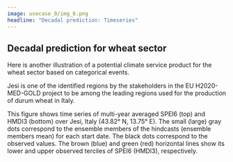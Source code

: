 ```yaml
---
image: usecase_0/img_6.png
headline: "Decadal prediction: Timeseries"
---
```

## Decadal prediction for wheat sector

Here is another illustration of a potential climate service product for the wheat sector based on categorical events.

Jesi is one of the identified regions by the stakeholders in the EU H2020-MED-GOLD project to be among the leading regions used for the production of durum wheat in Italy.

This figure shows time series of multi-year averaged SPEI6 (top) and HMDI3 (bottom) over Jesi, Italy (43.82° N, 13.75° E). The small (large) gray dots correspond to the ensemble members of the hindcasts (ensemble members mean) for each start date. The black dots correspond to the observed values. The brown (blue) and green (red) horizontal lines show its lower and upper observed terciles of SPEI6 (HMDI3), respectively.
